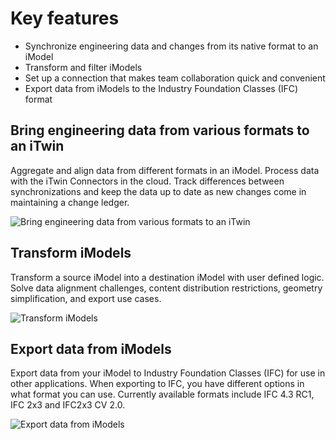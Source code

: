 <!-- Copyright (c) Bentley Systems, Incorporated. All rights reserved.            -->
<!-- See LICENSE in the project root for license terms and full copyright notice. -->

# Key features

- Synchronize engineering data and changes from its native format to an iModel
- Transform and filter iModels
- Set up a connection that makes team collaboration quick and convenient
- Export data from iModels to the Industry Foundation Classes (IFC) format

<div className="feature-tiles">
    <div className="tile-row centered">
        <div>
            <h2>Bring engineering data from various formats to an iTwin</h2>
            <p>Aggregate and align data from different formats in an iModel. Process data with the iTwin Connectors in the cloud. Track differences between synchronizations and keep the data up to date as new changes come in maintaining a change ledger. </p>
        </div>
        <img src="/documentation/synchronization/iTwinPlatform_illustrations_Synchronization_01.svg" alt="Bring engineering data from various formats to an iTwin" title="Bring engineering data from various formats to an iTwin"/>
    </div>
    <div className="tile-row-reverse centered">
        <div>
            <h2>Transform iModels</h2>
            <p>Transform a source iModel into a destination iModel with user defined logic.  Solve data alignment challenges, content distribution restrictions, geometry simplification, and export use cases.</p>
        </div>
        <img src="/documentation/synchronization/iTwinPlatform_illustrations_Synchronization_03.svg" alt="Transform iModels" title="Transform iModels"/>
    </div>
    <div className="tile-row centered">
        <div>
            <h2>Export data from iModels</h2>
            <p>Export data from your iModel to Industry Foundation Classes (IFC) for use in other applications. When exporting to IFC, you have different options in what format you can use. Currently available formats include IFC 4.3 RC1, IFC 2x3 and IFC2x3 CV 2.0.</p>
        </div>
        <img src="/documentation/synchronization/iTwinPlatform_illustrations_Synchronization_02.svg" alt="Export data from iModels" title="Export data from iModels"/>
    </div>
</div>
